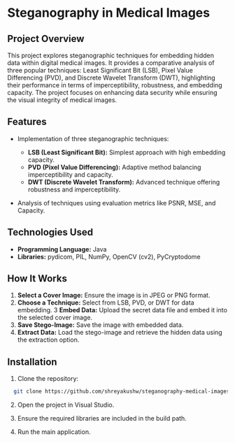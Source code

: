 # Steganography in Medical Images

## Project Overview

This project explores steganographic techniques for embedding hidden data within digital medical images. It provides a comparative analysis of three popular techniques: Least Significant Bit (LSB), Pixel Value Differencing (PVD), and Discrete Wavelet Transform (DWT), highlighting their performance in terms of imperceptibility, robustness, and embedding capacity. The project focuses on enhancing data security while ensuring the visual integrity of medical images.

## Features

- Implementation of three steganographic techniques:
  - **LSB (Least Significant Bit):** Simplest approach with high embedding capacity.
  - **PVD (Pixel Value Differencing):** Adaptive method balancing imperceptibility and capacity.
  - **DWT (Discrete Wavelet Transform):** Advanced technique offering robustness and imperceptibility.

- Analysis of techniques using evaluation metrics like PSNR, MSE, and Capacity.

## Technologies Used

- **Programming Language:** Java
- **Libraries:** pydicom, PIL, NumPy, OpenCV (cv2), PyCryptodome

## How It Works

1. **Select a Cover Image:** Ensure the image is in JPEG or PNG format.
2. **Choose a Technique:** Select from LSB, PVD, or DWT for data embedding.
3 **Embed Data:** Upload the secret data file and embed it into the selected cover image.
4. **Save Stego-Image:** Save the image with embedded data.
5. **Extract Data:** Load the stego-image and retrieve the hidden data using the extraction option.

## Installation

1. Clone the repository:
  ```sh
    git clone https://github.com/shreyakushw/steganography-medical-images.git
  ```
2. Open the project in Visual Studio.

3. Ensure the required libraries are included in the build path.

4. Run the main application.

